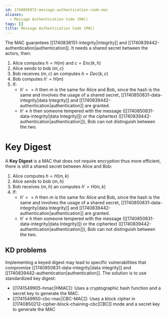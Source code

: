 ```yaml
---
id: 1740850972-message-authentication-code-mac
aliases:
  - Message Authentication Code (MAC)
tags: []
title: Message Authentication Code (MAC)
---
```


The MAC guarantees [[1740838151-integrity|integrity]] and [[1740839442-authentication|authentication]].
It needs a shared secret between the actors, then: 
1. Alice computes $h = H(m)$ and $c = Enc(k,h)$
2. Alice sends to bob $(m,c)$
3. Bob receives $(m,c)$ an computes $h = Dec(k,c)$
4. Bob computes $h' = H(m)$
5. If:
    - $h' == h$ then $m$ is the same for Alice and Bob, since the hash is the same and involves the usage of a shared secret, [[1740850831-data-integrity|data Integrity]] and [[1740839442-authentication|authentication]] are granted.
    - $h' \neq h$ then someone tempered with the message ([[1740850831-data-integrity|data Integrity]]) or the ciphertext ([[1740839442-authentication|authentication]]), Bob can not distinguish between the two.

# Key Digest
A **Key Digest** is a MAC that does not require encryption thus more efficient, there is still a shared 
secret between Alice and Bob:
1. Alice computes $h = H(m,k)$
2. Alice sends to bob $(m,h)$
3. Bob receives $(m,h)$ an computes $h' = H(m,k)$
4. If:
    - $h' == h$ then $m$ is the same for Alice and Bob, since the hash is the same and involves the usage of a shared secret, [[1740850831-data-integrity|data Integrity]] and [[1740839442-authentication|authentication]] are granted.
    - $h' \neq h$ then someone tempered with the message ([[1740850831-data-integrity|data Integrity]]) or the ciphertext ([[1740839442-authentication|authentication]]), Bob can not distinguish between the two.
## KD problems
Implementing a keyed digest may lead to specific vulnerabilities that compromise [[1740850831-data-integrity|data integrity]] and [[1740839442-authentication|authentication]]. The solution is to use standardized key digest:
 - [[1741549905-hmac|HMAC]]: Uses a cryptographic hash function and a secret key to generate the MAC.
 - [[1741549950-cbc-mac|CBC-MAC]]: Uses a block cipher in [[1740850212-cipher-block-chaining-cbc|CBC]] mode and a secret key to generate the MAC



